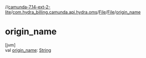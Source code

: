 //[camunda-7.14-ext-2-lite](../../../../index.md)/[com.hydra_billing.camunda.api.hydra.oms](../../index.md)/[File](../index.md)/[File](index.md)/[origin_name](origin_name.md)

# origin_name

[jvm]\
val [origin_name](origin_name.md): [String](https://kotlinlang.org/api/latest/jvm/stdlib/kotlin/-string/index.html)
